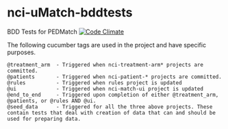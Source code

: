# nci-uMatch-bddtests
BDD Tests for PEDMatch
[![Code Climate](https://codeclimate.com/github/CBIIT/nci-uMatch-bddtests/badges/gpa.svg)](https://codeclimate.com/github/CBIIT/nci-uMatch-bddtests)

The following cucumber tags are used in the project and have specific purposes.
```
@treatment_arm  - Triggered when nci-treatment-arm* projects are committed.
@patients       - Triggered when nci-patient-* projects are committed.
@rules          - Triggered when rules project is updated
@ui             - Triggered when nci-match-ui project is updated
@end_to_end     - Triggered upon completion of either @treatment_arm, @patients, or @rules AND @ui.   
@seed_data      - Triggered for all the three above projects. These contain tests that deal with creation of data that can and should be used for preparing data. 
```
